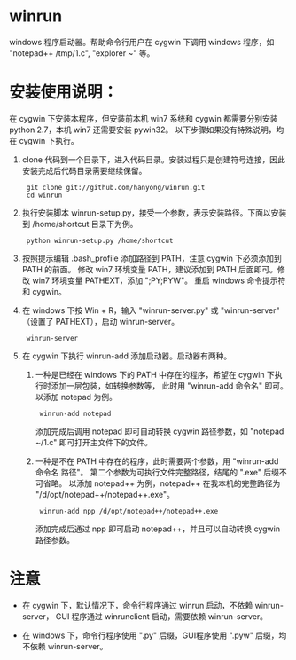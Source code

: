 winrun
======

windows 程序启动器。帮助命令行用户在 cygwin 下调用 windows 程序，如 "notepad++ /tmp/1.c", "explorer ~" 等。

# 安装使用说明：
在 cygwin 下安装本程序，但安装前本机 win7 系统和 cygwin 都需要分别安装 python 2.7，本机 win7 还需要安装 pywin32。
以下步骤如果没有特殊说明，均在 cygwin 下执行。

1. clone 代码到一个目录下，进入代码目录。安装过程只是创建符号连接，因此安装完成后代码目录需要继续保留。

        git clone git://github.com/hanyong/winrun.git
        cd winrun

1. 执行安装脚本 winrun-setup.py，接受一个参数，表示安装路径。下面以安装到 /home/shortcut 目录下为例。

        python winrun-setup.py /home/shortcut

1. 按照提示编辑 .bash_profile 添加路径到 PATH，注意 cygwin 下必须添加到 PATH 的前面。
修改 win7 环境变量 PATH，建议添加到 PATH 后面即可。修改 win7 环境变量 PATHEXT，添加 ";PY;PYW"。
重启 windows 命令提示符和 cygwin。

1. 在 windows 下按 Win + R，输入 "winrun-server.py" 或 "winrun-server" （设置了 PATHEXT），启动 winrun-server。
    
        winrun-server

1. 在 cygwin 下执行 winrun-add 添加启动器。启动器有两种。
    1. 一种是已经在 windows 下的 PATH 中存在的程序，希望在 cygwin 下执行时添加一层包装，如转换参数等，
        此时用 "winrun-add 命令名" 即可。以添加 notepad 为例。

            winrun-add notepad          
                
        添加完成后调用 notepad 即可自动转换 cygwin 路径参数，如 "notepad ~/1.c" 即可打开主文件下的文件。
    1. 一种是不在 PATH 中存在的程序，此时需要两个参数，用 "winrun-add 命令名 路径"。
        第二个参数为可执行文件完整路径，结尾的 ".exe" 后缀不可省略。
        以添加 notepad++ 为例，notepad++ 在我本机的完整路径为 "/d/opt/notepad++/notepad++.exe"。
    
            winrun-add npp /d/opt/notepad++/notepad++.exe
        
        添加完成后通过 npp 即可启动 notepad++，并且可以自动转换 cygwin 路径参数。

# 注意
- 在 cygwin 下，默认情况下，命令行程序通过 winrun 启动，不依赖 winrun-server，
GUI 程序通过 winrunclient 启动，需要依赖 winrun-server。

- 在 windows 下，命令行程序使用 ".py" 后缀，GUI程序使用 ".pyw" 后缀，均不依赖 winrun-server。

